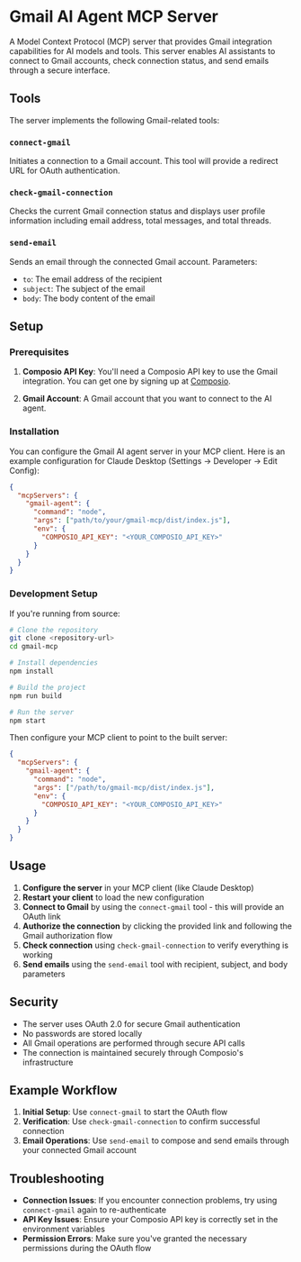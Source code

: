 # Gmail AI Agent MCP Server

A Model Context Protocol (MCP) server that provides Gmail integration capabilities for AI models and tools. This server enables AI assistants to connect to Gmail accounts, check connection status, and send emails through a secure interface.

## Tools

The server implements the following Gmail-related tools:

### `connect-gmail`
Initiates a connection to a Gmail account. This tool will provide a redirect URL for OAuth authentication.

### `check-gmail-connection`
Checks the current Gmail connection status and displays user profile information including email address, total messages, and total threads.

### `send-email`
Sends an email through the connected Gmail account. Parameters:
- `to`: The email address of the recipient
- `subject`: The subject of the email
- `body`: The body content of the email

## Setup

### Prerequisites

1. **Composio API Key**: You'll need a Composio API key to use the Gmail integration. You can get one by signing up at [Composio](https://composio.dev/).

2. **Gmail Account**: A Gmail account that you want to connect to the AI agent.

### Installation

You can configure the Gmail AI agent server in your MCP client. Here is an example configuration for Claude Desktop (Settings -> Developer -> Edit Config):

```json
{
  "mcpServers": {
    "gmail-agent": {
      "command": "node",
      "args": ["path/to/your/gmail-mcp/dist/index.js"],
      "env": {
        "COMPOSIO_API_KEY": "<YOUR_COMPOSIO_API_KEY>"
      }
    }
  }
}
```

### Development Setup

If you're running from source:

```bash
# Clone the repository
git clone <repository-url>
cd gmail-mcp

# Install dependencies
npm install

# Build the project
npm run build

# Run the server
npm start
```

Then configure your MCP client to point to the built server:

```json
{
  "mcpServers": {
    "gmail-agent": {
      "command": "node",
      "args": ["/path/to/gmail-mcp/dist/index.js"],
      "env": {
        "COMPOSIO_API_KEY": "<YOUR_COMPOSIO_API_KEY>"
      }
    }
  }
}
```

## Usage

1. **Configure the server** in your MCP client (like Claude Desktop)
2. **Restart your client** to load the new configuration
3. **Connect to Gmail** by using the `connect-gmail` tool - this will provide an OAuth link
4. **Authorize the connection** by clicking the provided link and following the Gmail authorization flow
5. **Check connection** using `check-gmail-connection` to verify everything is working
6. **Send emails** using the `send-email` tool with recipient, subject, and body parameters

## Security

- The server uses OAuth 2.0 for secure Gmail authentication
- No passwords are stored locally
- All Gmail operations are performed through secure API calls
- The connection is maintained securely through Composio's infrastructure

## Example Workflow

1. **Initial Setup**: Use `connect-gmail` to start the OAuth flow
2. **Verification**: Use `check-gmail-connection` to confirm successful connection
3. **Email Operations**: Use `send-email` to compose and send emails through your connected Gmail account

## Troubleshooting

- **Connection Issues**: If you encounter connection problems, try using `connect-gmail` again to re-authenticate
- **API Key Issues**: Ensure your Composio API key is correctly set in the environment variables
- **Permission Errors**: Make sure you've granted the necessary permissions during the OAuth flow

